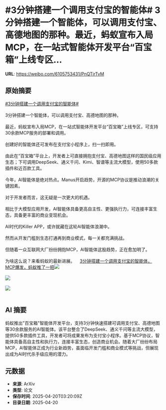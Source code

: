 # #3分钟搭建一个调用支付宝的智能体# 3分钟搭建一个智能体，可以调用支付宝、高德地图的那种。最近，蚂蚁宣布入局MCP，在一站式智能体开发平台“百宝箱”上线专区...

**URL**: https://weibo.com/6105753431/PnQTirTvM

## 原始摘要

<a href="https://m.weibo.cn/search?containerid=231522type%3D1%26t%3D10%26q%3D%233%E5%88%86%E9%92%9F%E6%90%AD%E5%BB%BA%E4%B8%80%E4%B8%AA%E8%B0%83%E7%94%A8%E6%94%AF%E4%BB%98%E5%AE%9D%E7%9A%84%E6%99%BA%E8%83%BD%E4%BD%93%23&amp;extparam=%233%E5%88%86%E9%92%9F%E6%90%AD%E5%BB%BA%E4%B8%80%E4%B8%AA%E8%B0%83%E7%94%A8%E6%94%AF%E4%BB%98%E5%AE%9D%E7%9A%84%E6%99%BA%E8%83%BD%E4%BD%93%23" data-hide=""><span class="surl-text">#3分钟搭建一个调用支付宝的智能体#</span></a> <br><br>3分钟搭建一个智能体，可以调用支付宝、高德地图的那种。<br><br>最近，蚂蚁宣布入局MCP，在一站式智能体开发平台“百宝箱”上线专区，可支持30余款MCP服务的部署和调用。<br><br>创建好的智能体还可发布在支付宝小程序上，扫一扫即用。<br><br>由此在“百宝箱”平台上，开发者上可直接拥抱支付宝、高德地图这样的国民级应用生态；下可调用DeepSeek、通义千问、Kimi、智谱等主流大模型，使用50多款插件和近百款工具。<br><br>今年，AI智能体是绝对热点。Manus开启趋势，开源的MCP协议是推动浪潮的关键因素。<br><br>对于开发者而言，这无疑是一次更大的机遇。<br><br>相比于大模型应用开发，AI智能体具备更高自主性、更强执行力，可连接丰富生态，具备更丰富的商业变现机会。<br><br>AI时代的Killer APP，或许就藏在这轮AI智能体浪潮中。<br><br>然而从开发门槛到生态打通再到商业模式，每一关都充满挑战。<br><br>但随着一众互联网大厂纷纷拥抱MCP，AI智能体这股趋势，正在愈加明了。<br><br>为啥这么说？来看蚂蚁的最新进展。<a href="https://weibo.cn/sinaurl?u=https%3A%2F%2Fmp.weixin.qq.com%2Fs%2FikMZynOIQLDl5e__mGG2vQ" data-hide=""><span class="url-icon"><img style="width: 1rem;height: 1rem" src="https://h5.sinaimg.cn/upload/2015/09/25/3/timeline_card_small_web_default.png" referrerpolicy="no-referrer"></span><span class="surl-text">3分钟搭建一个调用支付宝的智能体，MCP爆发，蚂蚁推了一把</span></a><img style="" src="https://tvax1.sinaimg.cn/large/006Fd7o3gy1i0l4zlmwx7j315m0rae81.jpg" referrerpolicy="no-referrer"><br><br><img style="" src="https://tvax4.sinaimg.cn/large/006Fd7o3gy1i0l4zpm1crj31c40qsdpa.jpg" referrerpolicy="no-referrer"><br><br><img style="" src="https://tvax2.sinaimg.cn/large/006Fd7o3gy1i0l4zilwbej327k17ktv9.jpg" referrerpolicy="no-referrer"><br><br>

## AI 摘要

蚂蚁推出"百宝箱"智能体开发平台，支持3分钟快速搭建可调用支付宝、高德地图等30余款服务的AI智能体。该平台整合了DeepSeek、通义千问等主流大模型，提供50多款插件工具，开发者可将成果发布为支付宝小程序。基于MCP协议，智能体具备高自主性和执行力，连接丰富生态，创造商业机会。随着大厂纷纷布局MCP，AI智能体正成为行业新趋势，虽面临开发门槛和商业模式等挑战，但展现出成为AI时代杀手级应用的潜力。

## 元数据

- **来源**: ArXiv
- **类型**: 论文
- **保存时间**: 2025-04-20T03:20:09Z
- **目录日期**: 2025-04-20
